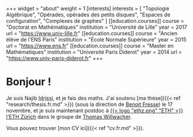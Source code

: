 +++
widget = "about"
weight = 1
[interests]
  interests = [
    "Topologie Algébrique",
    "Opérades, opérades des petits disques",
    "Espaces de configuration",
    "Complexes de graphes"
  ]
[[education.courses]]
  course = "Doctorat en Mathématiques"
  institution = "Université de Lille"
  year = 2017
  url = "https://www.univ-lille.fr"
[[education.courses]]
  course = "Ancien élève de l'ENS Paris"
  institution = "École Normale Supérieure"
  year = 2015
  url = "https://www.ens.fr"
[[education.courses]]
  course = "Master en Mathématiques"
  institution = "Université Paris Diderot"
  year = 2014
  url = "https://www.univ-paris-diderot.fr"
+++

# Bonjour !

Je suis Najib <abbr title="Mon nom complet est « Idrissi Kaïtouni ». Je préfère utiliser « Idrissi » dans les milieux académiques pour plus de simplicité et pour éviter certains problèmes – par exemple, des systèmes informatiques qui croient que « Idrissi » est mon deuxième prénom et qu'il faut m'appeler « NI Kaïtouni »...).">Idrissi</abbr>, et je fais des maths.
J'ai soutenu [ma thèse]({{< ref "research/thesis.fr.md" >}}) (sous la direction de [Benoit Fresse](https://math.univ-lille1.fr/~fresse)) le 17 novembre, et je suis maintenant postdoc à [{{< logo "ethz.png" "ETH" >}} l'ETH Zürich](https://www.ethz.ch/) dans le groupe de [Thomas Willwacher](https://people.math.ethz.ch/~wilthoma/).

Vous pouvez trouver [mon CV ici]({{< ref "cv.fr.md" >}}).
